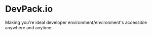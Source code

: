 # DevPack.io
Making you're ideal developer environment/environment's accessible anywhere and anytime.
